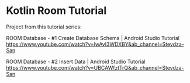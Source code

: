 # Kotlin Room Tutorial 

Project from this tutorial series:

ROOM Database - #1 Create Database Schema | Android Studio Tutorial
https://www.youtube.com/watch?v=lwAvI3WDXBY&ab_channel=Stevdza-San

ROOM Database - #2 Insert Data | Android Studio Tutorial
https://www.youtube.com/watch?v=UBCAWfztTrQ&ab_channel=Stevdza-San

